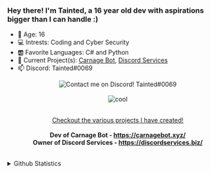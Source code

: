 ### Hey there! I'm Tainted, a 16 year old dev with aspirations bigger than I can handle :)
- 🔢 Age: 16
- 💻 Intrests: Coding and Cyber Security
- 🆎 Favorite Languages: C# and Python
- 🔭 Current Project(s): [Carnage Bot](https://carnagebot.xyz/), [Discord Services](https://discordservices.biz)
- 📫 Discord: Tainted#0069

<div align="center">
<img align="center" src="https://discord.c99.nl/widget/theme-2/523827341030457365.png" alt="Contact me on Discord! Tainted#0069">
  <br>
  <br>
  
<img align="center" src="https://activity-graph.herokuapp.com/graph?username=Tainted06&theme=react-dark" alt="cool">
  <br>
  <br>
  
  [Checkout the various projects I have created!](https://github.com/Tainted06?tab=repositories) 
  <br>
  <br>
  <b>Dev of Carnage Bot - https://carnagebot.xyz/ </b>
  <br>
  <b>Owner of Discord Services - https://discordservices.biz/ </b>
</div>
<br>
  
<details>
<summary>Github Statistics</summary>
<br>
<img align="center" src="https://github-readme-stats.vercel.app/api?username=Tainted06&show_icons=true&theme=tokyonight" alt="If your seeing this, for some reason the stats arent loading" />
<br>
<img align="center" src="https://github-readme-stats.vercel.app/api/top-langs/?username=Tainted06&layout=compact&theme=tokyonight" alt="If your seeing this, for some reason the stats arent loading" />
<br>
<img align="center" src="https://komarev.com/ghpvc/?username=Tainted06" alt="If your seeing this, for some reason the stats arent loading"/>
</details>
</div>
